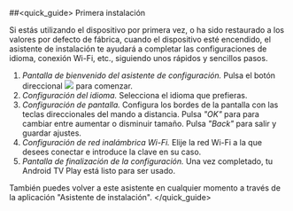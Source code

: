 ##<quick_guide> Primera instalación

Si estás utilizando el dispositivo por primera vez, o ha sido restaurado a los valores por defecto de fábrica, cuando el dispositivo esté encendido, el asistente de instalación te ayudará a completar las configuraciones de idioma, conexión Wi-Fi, etc., siguiendo unos rápidos y sencillos pasos. 

1. *Pantalla de bienvenido del asistente de configuración.* Pulsa el botón direccional ![](http://static.energysistem.com/images/manuals/42162/55003c248671d.jpg) para comenzar.
2. *Configuración del idioma.* Selecciona el idioma que prefieras.
3. *Configuración de pantalla.* Configura los bordes de la pantalla con las teclas direccionales del mando a distancia. Pulsa *"OK"* para para cambiar entre aumentar o disminuir tamaño. Pulsa *"Back"* para salir y guardar ajustes.
4. *Configuración de red inalámbrica Wi-Fi.* Elije la red Wi-Fi a la que desees conectar e introduce la clave en su caso.
5. *Pantalla de finalización de la configuración.* Una vez completado, tu Android TV Play está listo para ser usado.

También puedes volver a este asistente en cualquier momento a través de la aplicación "Asistente de instalación".
</quick_guide>


